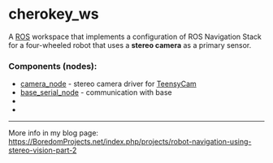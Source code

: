 # cherokey_ws

A [ROS](http://www.ros.org) workspace that implements a configuration of ROS Navigation Stack for a four-wheeled robot that uses a **stereo camera** as a primary sensor.

### Components (nodes):

* [camera_node](https://github.com/icboredman/camera_node.git) - stereo camera driver for [TeensyCam](https://github.com/icboredman/TeensyCam-HW)
* [base_serial_node](https://github.com/icboredman/base_serial_node.git) - communication with base
*
*


---
More info in my blog page: https://BoredomProjects.net/index.php/projects/robot-navigation-using-stereo-vision-part-2
